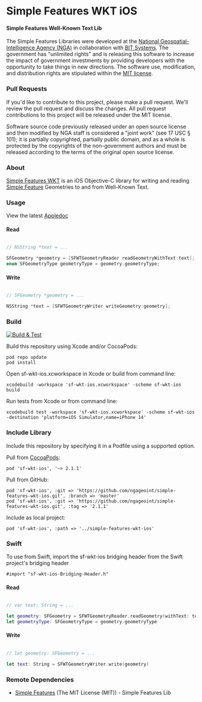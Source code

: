 # Simple Features WKT iOS

#### Simple Features Well-Known Text Lib ####

The Simple Features Libraries were developed at the [National Geospatial-Intelligence Agency (NGA)](http://www.nga.mil/) in collaboration with [BIT Systems](https://www.caci.com/bit-systems/). The government has "unlimited rights" and is releasing this software to increase the impact of government investments by providing developers with the opportunity to take things in new directions. The software use, modification, and distribution rights are stipulated within the [MIT license](http://choosealicense.com/licenses/mit/).

### Pull Requests ###
If you'd like to contribute to this project, please make a pull request. We'll review the pull request and discuss the changes. All pull request contributions to this project will be released under the MIT license.

Software source code previously released under an open source license and then modified by NGA staff is considered a "joint work" (see 17 USC § 101); it is partially copyrighted, partially public domain, and as a whole is protected by the copyrights of the non-government authors and must be released according to the terms of the original open source license.

### About ###

[Simple Features WKT](http://ngageoint.github.io/simple-features-wkt-ios/) is an iOS Objective-C library for writing and reading [Simple Feature](https://github.com/ngageoint/simple-features-ios) Geometries to and from Well-Known Text.

### Usage ###

View the latest [Appledoc](http://ngageoint.github.io/simple-features-wkt-ios/docs/api/)

#### Read ####

```objectivec

// NSString *text = ...

SFGeometry *geometry = [SFWTGeometryReader readGeometryWithText:text];
enum SFGeometryType geometryType = geometry.geometryType;

```

#### Write ####

```objectivec

// SFGeometry *geometry = ...

NSString *text = [SFWTGeometryWriter writeGeometry:geometry];

```

### Build ###

[![Build & Test](https://github.com/ngageoint/simple-features-wkt-ios/workflows/Build%20&%20Test/badge.svg)](https://github.com/ngageoint/simple-features-wkt-ios/actions/workflows/build-test.yml)

Build this repository using Xcode and/or CocoaPods:

    pod repo update
    pod install

Open sf-wkt-ios.xcworkspace in Xcode or build from command line:

    xcodebuild -workspace 'sf-wkt-ios.xcworkspace' -scheme sf-wkt-ios build

Run tests from Xcode or from command line:

    xcodebuild test -workspace 'sf-wkt-ios.xcworkspace' -scheme sf-wkt-ios -destination 'platform=iOS Simulator,name=iPhone 14'

### Include Library ###

Include this repository by specifying it in a Podfile using a supported option.

Pull from [CocoaPods](https://cocoapods.org/pods/sf-wkt-ios):

    pod 'sf-wkt-ios', '~> 2.1.1'

Pull from GitHub:

    pod 'sf-wkt-ios', :git => 'https://github.com/ngageoint/simple-features-wkt-ios.git', :branch => 'master'
    pod 'sf-wkt-ios', :git => 'https://github.com/ngageoint/simple-features-wkt-ios.git', :tag => '2.1.1'

Include as local project:

    pod 'sf-wkt-ios', :path => '../simple-features-wkt-ios'

### Swift ###

To use from Swift, import the sf-wkt-ios bridging header from the Swift project's bridging header

    #import "sf-wkt-ios-Bridging-Header.h"

#### Read ####

```swift

// var text: String = ...

let geometry: SFGeometry = SFWTGeometryReader.readGeometry(withText: text)
let geometryType: SFGeometryType = geometry.geometryType

```

#### Write ####

```swift

// let geometry: SFGeometry = ...

let text: String = SFWTGeometryWriter.write(geometry)

```

### Remote Dependencies ###

* [Simple Features](https://github.com/ngageoint/simple-features-ios) (The MIT License (MIT)) - Simple Features Lib
